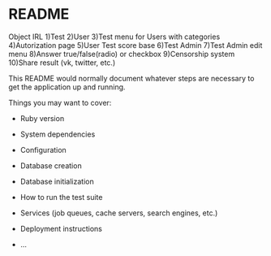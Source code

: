 # README

Object IRL
1)Test
2)User
3)Test menu for Users with categories
4)Autorization page
5)User Test score base
6)Test Admin
7)Test Admin edit menu
8)Answer true/false(radio) or checkbox
9)Censorship system
10)Share result (vk, twitter, etc.)

This README would normally document whatever steps are necessary to get the
application up and running.

Things you may want to cover:

* Ruby version

* System dependencies

* Configuration

* Database creation

* Database initialization

* How to run the test suite

* Services (job queues, cache servers, search engines, etc.)

* Deployment instructions

* ...
